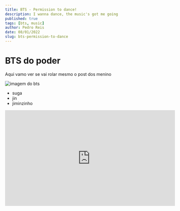 ```yaml
---
title: BTS - Permission to dance!
description: I wanna dance, the music's got me going
published: true
tags: [bts, music]
author: Pedro Reis
date: 08/01/2022
slug: bts-permission-to-dance
---
```


# BTS do poder

Aqui vamo ver se vai rolar mesmo o post dos menino

![imagem do bts](https://portalpopline.com.br/wp-content/uploads/**2021**/11/BTS-BILLBOARD-3.jpg)

- suga
- jin
- jiminzinho

<iframe width="560" height="315" src="https://www.youtube.com/embed/CuklIb9d3fI" title="YouTube video player" frameborder="0" allow="accelerometer; autoplay; clipboard-write; encrypted-media; gyroscope; picture-in-picture" allowfullscreen></iframe>
